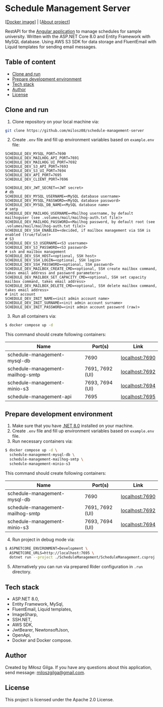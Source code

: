 ﻿<p align="center">
    <img src=".github/banner.png" alt="">
</p>

# Schedule Management Server

[[Docker image](https://hub.docker.com/r/milosz08/schedule-management-server)] |
[[About project](https://miloszgilga.pl/project/schedule-management-system)]

RestAPI for the [Angular application](https://github.com/milosz08/schedule-management-client) to manage schedules for
sample university. Written with the ASP.NET Core 8.0 and Entity Framework with MySQL database. Using AWS S3 SDK for
data storage and FluentEmail with Liquid templates for sending email messages.

## Table of content

* [Clone and run](#clone-and-run)
* [Prepare development environment](#prepare-development-environment)
* [Tech stack](#tech-stack)
* [Author](#author)
* [License](#license)

## Clone and run

1. Clone repository on your local machine via:

```bash
git clone https://github.com/milosz08/schedule-management-server
```

2. Create `.env` file and fill up environment variables based on `example.env` file:

```properties
SCHEDULE_DEV_MYSQL_PORT=7690
SCHEDULE_DEV_MAILHOG_API_PORT=7691
SCHEDULE_DEV_MAILHOG_UI_PORT=7692
SCHEDULE_DEV_S3_API_PORT=7693
SCHEDULE_DEV_S3_UI_PORT=7694
SCHEDULE_DEV_API_PORT=7695
SCHEDULE_DEV_CLIENT_PORT=7696

SCHEDULE_DEV_JWT_SECRET=<JWT secret>
# db
SCHEDULE_DEV_MYSQL_USERNAME=<MySQL database username>
SCHEDULE_DEV_MYSQL_PASSWORD=<MySQL database password>
SCHEDULE_DEV_MYSQL_DB_NAME=<MySQL database name>
# smtp
SCHEDULE_DEV_MAILHOG_USERNAME=<Mailhog username, by default mailhoguser (see .volumes/mail/mailhog-auth.txt file)>
SCHEDULE_DEV_MAILHOG_PASSWORD=<Mailhog password, by default root (see .volumes/mail/mailhog-auth.txt file)>
SCHEDULE_DEV_SSH_ENABLED=<decided, if mailbox management via SSH is enabled (true/false)>
# S3
SCHEDULE_DEV_S3_USERNAME=<S3 username>
SCHEDULE_DEV_S3_PASSWORD=<S3 password>
# ssh and mailbox management
SCHEDULE_DEV_SSH_HOST=<optional, SSH host>
SCHEDULE_DEV_SSH_LOGIN=<optional, SSH login>
SCHEDULE_DEV_SSH_PASSWORD=<optional, SSH password>
SCHEDULE_DEV_MAILBOX_CREATE_CMD=<optional, SSH create mailbox command, takes email address and password parameters>
SCHEDULE_DEV_MAILBOX_SET_CAPACITY_CMD=<optional, SSH set capacity mailbox command, takes email address>
SCHEDULE_DEV_MAILBOX_DELETE_CMD=<optional, SSH delete mailbox command, takes email address>
# init account
SCHEDULE_DEV_INIT_NAME=<init admin account name>
SCHEDULE_DEV_INIT_SURNAME=<init admin account surname>
SCHEDULE_DEV_INIT_PASSWORD=<init admin account password (raw)>
```

3. Run all containers via:

```bash
$ docker compose up -d
```

This command should create following containers:

| Name                             | Port(s)         | Link                                    |
|----------------------------------|-----------------|-----------------------------------------|
| schedule-management-mysql-db     | 7690            | [localhost:7690](http://localhost:7690) |
| schedule-management-mailhog-smtp | 7691, 7692 (UI) | [localhost:7692](http://localhost:7692) |
| schedule-management-minio-s3     | 7693, 7694 (UI) | [localhost:7694](http://localhost:7694) |
| schedule-management-api          | 7695            | [localhost:7695](http://localhost:7695) |

## Prepare development environment

1. Make sure that you have [.NET 8.0](https://dotnet.microsoft.com/en-us/download/dotnet/8.0) installed on your machine.
2. Create `.env` file and fill up environment variables based on `example.env` file.
3. Run necessary containers via:

```bash
$ docker compose up -d \
  schedule-management-mysql-db \
  schedule-management-mailhog-smtp \
  schedule-management-minio-s3
```

This command should create following containers:

| Name                             | Port(s)         | Link                                    |
|----------------------------------|-----------------|-----------------------------------------|
| schedule-management-mysql-db     | 7690            | [localhost:7690](http://localhost:7690) |
| schedule-management-mailhog-smtp | 7691, 7692 (UI) | [localhost:7692](http://localhost:7692) |
| schedule-management-minio-s3     | 7693, 7694 (UI) | [localhost:7694](http://localhost:7694) |

4. Run project in debug mode via:

```bash
$ ASPNETCORE_ENVIRONMENT=Development \
  ASPNETCORE_URLS=http://localhost:7695 \
  dotnet run --project ./ScheduleManagement/ScheduleManagement.csproj
```

5. Alternatively you can run via prepared Rider configuration in `.run` directory.

## Tech stack

* ASP.NET 8.0,
* Entity Framework, MySql,
* FluentEmail, Liquid templates,
* ImageSharp,
* SSH.NET,
* AWS SDK,
* JwtBearer, NewtonsoftJson,
* OpenApi,
* Docker and Docker compose.

## Author

Created by Miłosz Gilga. If you have any questions about this application, send
message: [miloszgilga@gmail.com](mailto:miloszgilga@gmail.com).

## License

This project is licensed under the Apache 2.0 License.
